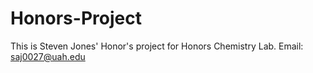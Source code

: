# Honors-Project

This is Steven Jones' Honor's project for Honors Chemistry Lab.
Email: saj0027@uah.edu
